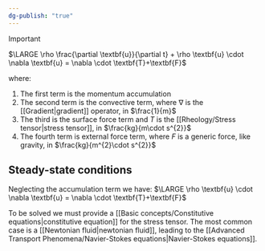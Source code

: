 ```yaml
---
dg-publish: "true"
---
```

>[!important]
>$\LARGE \rho \frac{\partial \textbf{u}}{\partial t} + \rho \textbf{u} \cdot \nabla \textbf{u} = \nabla \cdot \textbf{T}+\textbf{F}$

where:
1. The first term is the momentum accumulation
2. The second term is the convective term, where $\nabla$ is the [[Gradient|gradient]] operator, in $\frac{1}{m}$
3. The third is the surface force term and *T* is the [[Rheology/Stress tensor|stress tensor]], in $\frac{kg}{m\cdot s^{2}}$ 
4. The fourth term is external force term, where *F* is a generic force, like gravity, in $\frac{kg}{m^{2}\cdot s^{2}}$ 
## Steady-state conditions
Neglecting the accumulation term we have:
$\LARGE \rho \textbf{u} \cdot \nabla \textbf{u} = \nabla \cdot \textbf{T}+\textbf{F}$

To be solved we must provide a [[Basic concepts/Constitutive equations|constitutive equation]] for the stress tensor. The most common case is a [[Newtonian fluid|newtonian fluid]], leading to the [[Advanced Transport Phenomena/Navier-Stokes equations|Navier-Stokes equations]].